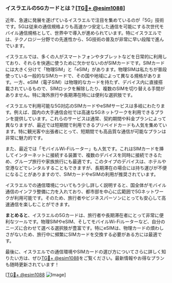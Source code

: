 ### イスラエルの5Gカードとは？[[TG💪+ @esim1088](https://t.me/s/esim1088)]

近年、急速に発展を遂げているイスラエルで注目を集めているのが「5G」技術です。5Gは従来の通信規格よりも高速かつ安定した通信を可能にする次世代モバイル通信規格として、世界中で導入が進められています。特にイスラエルでは、テクノロジー分野での先進性から、5G技術の普及が非常に早い段階で進んでいます。

イスラエルでは、多くの人がスマートフォンやタブレットなどを日常的に利用しており、それらを快適に使うために欠かせないのがSIMカードです。SIMカードには大きく分けて「物理SIM」と「eSIM」があります。物理SIMは私たちが普段使っている一般的なSIMカードで、その国や地域によって異なる規格があります。一方、eSIM（電子SIM）は物理的なカードを持たず、デバイス内に直接搭載されているもので、SIMロックを解除したり、複数のSIMを切り替える手間がありません。特に海外旅行や長期滞在時には便利な選択肢です。

イスラエルで利用可能な5G対応のSIMカードやeSIMサービスは多岐にわたります。例えば、国内の大手通信会社では高速な5Gネットワークを利用できるプランを提供しています。これらのサービスは通常、契約期間や料金プランによって異なりますが、最近では短期間で利用できるプリペイドカードも人気を集めています。特に観光客や出張者にとって、短期間でも高品質な通信が可能なプランは非常に魅力的です。

また、最近では「モバイルWi-Fiルーター」も人気です。これはSIMカードを挿してインターネットに接続する装置で、複数のデバイスを同時に接続できるため、グループ旅行や家族旅行にも最適です。このタイプのデバイスは、ホテルや空港などでレンタルすることもできますが、長期滞在の場合には持ち運びが不便になることがありますので、SIMカードやeSIMの利用が推奨されています。

イスラエルでの通信環境についてもう少し詳しく説明すると、国全体がモバイル通信のインフラ整備に力を入れており、都市部を中心に広範囲で5Gネットワークが利用可能です。そのため、旅行者やビジネスパーソンにとっても安心して高速通信を楽しむことができます。

**まとめると**、イスラエルの5Gカードは、旅行者や長期滞在者にとって非常に便利なツールです。物理SIMやeSIM、そしてモバイルWi-Fiルーターなど、自分のニーズに合わせて選べる選択肢が豊富です。特にeSIMは、物理カードの煩わしさがないため、旅行中に頻繁にSIMカードを交換する必要がある方には最適です。

最後に、イスラエルでの通信環境やSIMカードの選び方についてさらに詳しく知りたい方は、ぜひ[TG💪+ @esim1088](https://t.me/s/esim1088)をご覧ください。最新情報やお得なプランも随時更新されています！

[[TG💪+ @esim1088](https://t.me/s/esim1088) ![Image](https://i.postimg.cc/Y0z9fWf4/image.png)]
